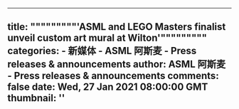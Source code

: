 
---
title: """""""""'ASML and LEGO Masters finalist unveil custom art mural at Wilton'"""""""""
categories: 
    - 新媒体
    - ASML 阿斯麦 - Press releases & announcements
author: ASML 阿斯麦 - Press releases & announcements
comments: false
date: Wed, 27 Jan 2021 08:00:00 GMT
thumbnail: ''
---

<div>   
<div class="container-fluid no-container-gutters">
<div class="row">
<div class="longcopy__col col-12 col-md-8 offset-md-2">
</div>
</div>
</div>
  
</div>
            